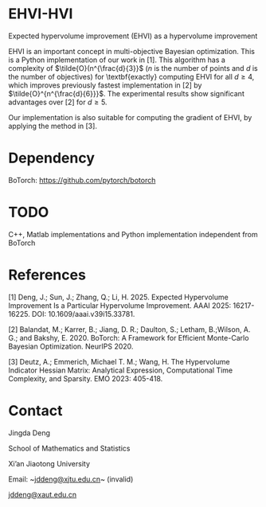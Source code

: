 # EHVI-HVI
Expected hypervolume improvement (EHVI) as a hypervolume improvement

EHVI is an important concept in multi-objective Bayesian optimization. This is a Python implementation of our work in [1]. This algorithm has a complexity of $\tilde{O}(n^{\frac{d}{3}}$ ($n$ is the number of points and $d$ is the number of objectives) for \textbf{exactly} computing EHVI for all $d\ge4$, which improves previously fastest implementation in [2] by $\tilde{O}^{n^{\frac{d}{6}}}$. The experimental results show significant advantages over [2] for $d\ge5$. 

Our implementation is also suitable for computing the gradient of EHVI, by applying the method in [3].

# Dependency
BoTorch: https://github.com/pytorch/botorch

# TODO
C++, Matlab implementations and Python implementation independent from BoTorch

# References
[1] Deng, J.; Sun, J.; Zhang, Q.; Li, H. 2025. Expected Hypervolume Improvement Is a Particular Hypervolume Improvement. AAAI 2025: 16217-16225. DOI: 10.1609/aaai.v39i15.33781.

[2] Balandat, M.; Karrer, B.; Jiang, D. R.; Daulton, S.; Letham, B.;Wilson, A. G.; and Bakshy, E. 2020. BoTorch: A Framework for Efficient Monte-Carlo Bayesian Optimization. NeurIPS 2020.

[3] Deutz, A.; Emmerich, Michael T. M.; Wang, H. The Hypervolume Indicator Hessian Matrix: Analytical Expression, Computational Time Complexity, and Sparsity. EMO 2023: 405-418.

# Contact
Jingda Deng

School of Mathematics and Statistics

Xi’an Jiaotong University

Email: ~jddeng@xjtu.edu.cn~ (invalid)

jddeng@xaut.edu.cn
